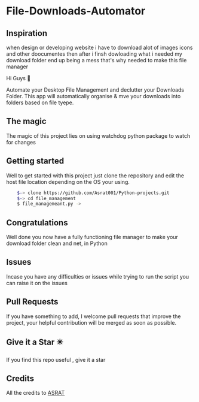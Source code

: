 # File-Downloads-Automator


Inspiration 
------------
when design or developing  website  i have to download alot of images icons and other doocumentes 
then after i finsh dowloading what i needed my download folder end up being a mess that's why needed to make this file manager

Hi Guys 👋 

Automate your Desktop File Management and declutter your Downloads Folder. This app will automatically organise & mve your downloads into folders based on file tyepe.

The magic 
--------------

The magic of this project lies on using watchdog python package to watch for changes


Getting started 
---------------------

Well to get started with this project just clone the repository 
and edit the host file location depending on the OS your using.

```bash
    $-> clone https://github.com/Asrat001/Python-projects.git
    $-> cd file_management
    $ file_managemeant.py ->
```




Congratulations 
--------------------

Well done you now have a fully functioning file manager to make your download folder clean and net, in Python 

Issues 
-----------

Incase you have any difficulties or issues while trying to run the script
you can raise it on the issues 

Pull Requests
----------------

If you have something to add, I welcome pull requests that improve the project, your helpful contribution will be merged as soon as possible.


Give it a Star ✴️
--------------------
If you find this repo useful , give it a star

Credits
-----------
All the credits to [ASRAT](https://github.com/Asrat001/) 